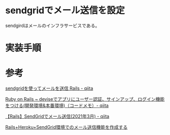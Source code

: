 # sendgridでメール送信を設定

sendgirdはメールのインフラサービスである。

# 実装手順

# 参考

[sendgridを使ってメールを送信 Rails - qiita](https://qiita.com/ibarakishiminn/items/e8bf4246242921c2cdd4)

[Ruby on Rails ~ deviseでアプリにユーザー認証、サインアップ、ログイン機能をつける(開発環境&本番環境)（コードメモ）- qiita](https://qiita.com/wtb114/items/176c19bd9caff0893d7c)

[【Rails】SendGridでメール送信(2021年3月) - qiita](https://qiita.com/d0ne1s/items/4bc26378c1eb7f9a19cc)

[Rails+Heroku+SendGrid環境でのメール送信機能を作成する](https://twin-t.com/railsherokusendgrid%E7%92%B0%E5%A2%83%E3%81%A7%E3%81%AE%E3%83%A1%E3%83%BC%E3%83%AB%E9%80%81%E4%BF%A1%E6%A9%9F%E8%83%BD%E3%82%92%E4%BD%9C%E6%88%90%E3%81%99%E3%82%8B/)